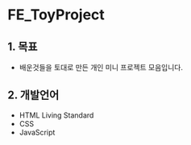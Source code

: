 # FE_ToyProject

## **1. 목표**
- 배운것들을 토대로 만든 개인 미니 프로젝트 모음입니다.

## **2. 개발언어**
- HTML Living Standard
- CSS
- JavaScript
